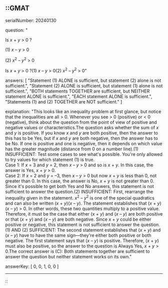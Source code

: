 ::GMAT
---


serialNumber: 20240130

question: "<p>Is <i>x</i> + <i>y</i> &gt; 0 ?</p><p>(1) <i>x</i> – <i>y</i> &gt; 0</p><p>(2) <i>x</i><sup>2</sup> – <i>y</i><sup>2</sup> &gt; 0</p>Is <i>x</i> + <i>y</i> &gt; 0 ?(1) <i>x</i> – <i>y</i> &gt; 0(2) <i>x</i><sup>2</sup> – <i>y</i><sup>2</sup> &gt; 0"

answers: [
  "Statement (1) ALONE is sufficient, but statement (2) alone is not sufficient.",
  "Statement (2) ALONE is sufficient, but statement (1) alone is not sufficient.",
  "BOTH statements TOGETHER are sufficient, but NEITHER statement ALONE is sufficient.",
  "EACH statement ALONE is sufficient.",
  "Statements (1) and (2) TOGETHER are NOT sufficient."
]

explanation: "This looks like an inequality problem at first glance, but notice that the inequalities are all &gt; 0. Whenever you see &gt; 0 (positive) or &lt; 0 (negative), think about the question from the point of view of positive and negative values or characteristics.The question asks whether the sum of <i>x</i> and <i>y</i> is positive. If you know <i>x</i> and <i>y</i> are both positive, then the answer to this has to be Yes, but if <i>x</i> and <i>y</i> are both negative, then the answer has to be No. If one is positive and one is negative, then it depends on which value has the greater magnitude (distance from 0 on a number line).(1) INSUFFICIENT: Test some cases to see what's possible. You're only allowed to try values for which statement (1) is true.<br>Case 1: If <i>x</i> = 3 and <i>y</i> = 2, then <i>x</i> – <i>y</i> &gt; 0 and so is <i>x</i> + <i>y</i>. In this case, the answer is Yes,  <i>x</i> + <i>y</i> &gt; 0.<br>Case 2: If <i>x</i> = 2 and <i>y</i> = –3, then <i>x</i> – <i>y</i> &gt; 0 but now <i>x</i> + <i>y</i> is less than 0, not greater than 0. In this case, the answer is No,  <i>x</i> + <i>y</i> is not greater than 0.<br>Since it's possible to get both Yes and No answers, this statement is not sufficient to answer the question.(2) INSUFFICIENT: First, rearrange the inequality given in the statement. <i>x</i><sup>2</sup> – <i>y</i><sup>2</sup> is one of the special quadratics and can also be written (<i>x</i> + <i>y</i>)(<i>x</i> – <i>y</i>). The statement establishes that (<i>x</i> + <i>y</i>)(<i>x</i> – <i>y</i>) &gt; 0. In other words, these two quantities multiply to a positive value. Therefore, it must be the case that either (<i>x</i> + <i>y</i>) and (<i>x</i> – <i>y</i>) are both positive or that (<i>x</i> + <i>y</i>) and (<i>x</i> – <i>y</i>) are both negative. Since <i>x</i> + <i>y</i> could be either positive or negative, this statement is not sufficient to answer the question.(1) AND (2) SUFFICIENT: The second statement establishes that (<i>x</i> + <i>y</i>) and (<i>x</i> – <i>y</i>) have to have the same sign—they're either both positive or both negative. The first statement says that (<i>x</i> – <i>y</i>) is positive. Therefore, (<i>x</i> + <i>y</i>) must also be positive, so the answer to the question is Always Yes, <i>x</i> + <i>y</i> &gt; 0.The correct answer is (C): Both statements together are sufficient to answer the question but neither statement works on its own."

answerKey: [
  0, 
  0, 
  1, 
  0, 
  0
]



---
::